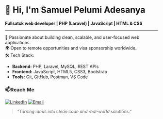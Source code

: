 # 👋 Hi, I'm Samuel Pelumi Adesanya 

**Fullsatck web developer | PHP (Laravel) | JavaScript | HTML & CSS**

---

🌟 Passionate about building clean, scalable, and user-focused web applications.  
🌍 Open to remote opportunities and visa sponsorship worldwide.  
🛠️ Tech Stack:  
- **Backend:** PHP, Laravel, MySQL, REST APIs  
- **Frontend:** JavaScript, HTML5, CSS3, Bootstrap  
- **Tools:** Git, GitHub, Postman, VS Code 


### 📫Reach Me
[![LinkedIn](https://img.shields.io/badge/LinkedIn-blue?logo=linkedin&logoColor=white)](https://www.linkedin.com/in/ifeoluwa-koleoso-1602051b3)
[![Email](https://img.shields.io/badge/Email-gmail.com-red?logo=gmail&logoColor=white)](mailto:adesanyapelumi2017@gmail.com)



>_"Turning ideas into clean code and real-world solutions."_

<!--
**stackbypelly/stackbypelly** is a ✨ _special_ ✨ repository because its `README.md` (this file) appears on your GitHub profile.

Here are some ideas to get you started:

- 🔭 I’m currently working on ...
- 🌱 I’m currently learning ...
- 👯 I’m looking to collaborate on ...
- 🤔 I’m looking for help with ...
- 💬 Ask me about ...
- 📫 How to reach me: ...
- 😄 Pronouns: ...
- ⚡ Fun fact: ...
-->
